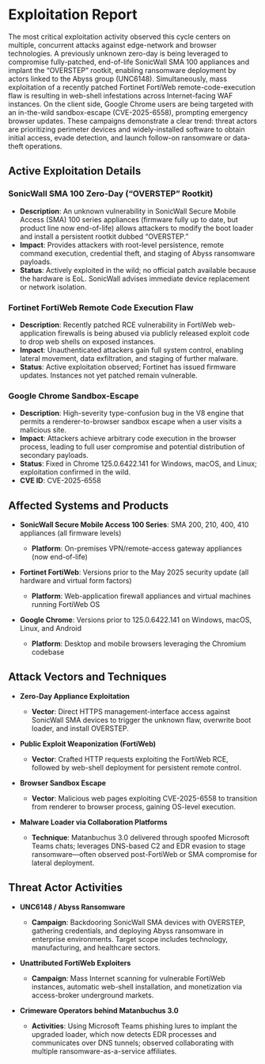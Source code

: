 # Exploitation Report

The most critical exploitation activity observed this cycle centers on multiple, concurrent attacks against edge-network and browser technologies. A previously unknown zero-day is being leveraged to compromise fully-patched, end-of-life SonicWall SMA 100 appliances and implant the “OVERSTEP” rootkit, enabling ransomware deployment by actors linked to the Abyss group (UNC6148). Simultaneously, mass exploitation of a recently patched Fortinet FortiWeb remote-code-execution flaw is resulting in web-shell infestations across Internet-facing WAF instances. On the client side, Google Chrome users are being targeted with an in-the-wild sandbox-escape (CVE-2025-6558), prompting emergency browser updates. These campaigns demonstrate a clear trend: threat actors are prioritizing perimeter devices and widely-installed software to obtain initial access, evade detection, and launch follow-on ransomware or data-theft operations.

## Active Exploitation Details

### SonicWall SMA 100 Zero-Day (“OVERSTEP” Rootkit)
- **Description**: An unknown vulnerability in SonicWall Secure Mobile Access (SMA) 100 series appliances (firmware fully up to date, but product line now end-of-life) allows attackers to modify the boot loader and install a persistent rootkit dubbed “OVERSTEP.”  
- **Impact**: Provides attackers with root-level persistence, remote command execution, credential theft, and staging of Abyss ransomware payloads.  
- **Status**: Actively exploited in the wild; no official patch available because the hardware is EoL. SonicWall advises immediate device replacement or network isolation.

### Fortinet FortiWeb Remote Code Execution Flaw
- **Description**: Recently patched RCE vulnerability in FortiWeb web-application firewalls is being abused via publicly released exploit code to drop web shells on exposed instances.  
- **Impact**: Unauthenticated attackers gain full system control, enabling lateral movement, data exfiltration, and staging of further malware.  
- **Status**: Active exploitation observed; Fortinet has issued firmware updates. Instances not yet patched remain vulnerable.

### Google Chrome Sandbox-Escape
- **Description**: High-severity type-confusion bug in the V8 engine that permits a renderer-to-browser sandbox escape when a user visits a malicious site.  
- **Impact**: Attackers achieve arbitrary code execution in the browser process, leading to full user compromise and potential distribution of secondary payloads.  
- **Status**: Fixed in Chrome 125.0.6422.141 for Windows, macOS, and Linux; exploitation confirmed in the wild.  
- **CVE ID**: CVE-2025-6558

## Affected Systems and Products

- **SonicWall Secure Mobile Access 100 Series**: SMA 200, 210, 400, 410 appliances (all firmware levels)  
  - **Platform**: On-premises VPN/remote-access gateway appliances (now end-of-life)

- **Fortinet FortiWeb**: Versions prior to the May 2025 security update (all hardware and virtual form factors)  
  - **Platform**: Web-application firewall appliances and virtual machines running FortiWeb OS

- **Google Chrome**: Versions prior to 125.0.6422.141 on Windows, macOS, Linux, and Android  
  - **Platform**: Desktop and mobile browsers leveraging the Chromium codebase

## Attack Vectors and Techniques

- **Zero-Day Appliance Exploitation**  
  - **Vector**: Direct HTTPS management-interface access against SonicWall SMA devices to trigger the unknown flaw, overwrite boot loader, and install OVERSTEP.

- **Public Exploit Weaponization (FortiWeb)**  
  - **Vector**: Crafted HTTP requests exploiting the FortiWeb RCE, followed by web-shell deployment for persistent remote control.

- **Browser Sandbox Escape**  
  - **Vector**: Malicious web pages exploiting CVE-2025-6558 to transition from renderer to browser process, gaining OS-level execution.

- **Malware Loader via Collaboration Platforms**  
  - **Technique**: Matanbuchus 3.0 delivered through spoofed Microsoft Teams chats; leverages DNS-based C2 and EDR evasion to stage ransomware—often observed post-FortiWeb or SMA compromise for lateral deployment.

## Threat Actor Activities

- **UNC6148 / Abyss Ransomware**  
  - **Campaign**: Backdooring SonicWall SMA devices with OVERSTEP, gathering credentials, and deploying Abyss ransomware in enterprise environments. Target scope includes technology, manufacturing, and healthcare sectors.

- **Unattributed FortiWeb Exploiters**  
  - **Campaign**: Mass Internet scanning for vulnerable FortiWeb instances, automatic web-shell installation, and monetization via access-broker underground markets.

- **Crimeware Operators behind Matanbuchus 3.0**  
  - **Activities**: Using Microsoft Teams phishing lures to implant the upgraded loader, which now detects EDR processes and communicates over DNS tunnels; observed collaborating with multiple ransomware-as-a-service affiliates.

